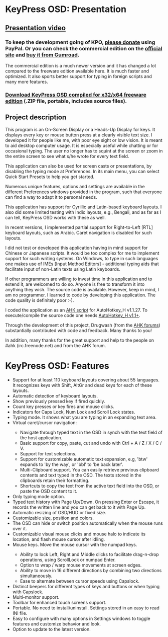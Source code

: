 <h1>KeyPress OSD: Presentation</h1>

<h2><a href="https://www.youtube.com/watch?v=LKvhqTeb9sg">Presentation video</a></h2>

<h3>To keep the development going of KPO, <a href="https://www.paypal.me/MariusSucan/15">please donate</a> using PayPal. Or you can check the commercial edition on the <a href=https://tabletpro.com/keypressosd/">official site</a> and <a href="https://gumroad.com/l/keypressosd/discount">buy it from Gumroad</a>.</h3>

<p>The commercial edition is a much newer version and it has changed a lot compared to the freeware edition available here. It is much faster and optimized. It also sports better support for typing in foreign scripts and many more features.</p>

<h3><a href="https://marius.sucan.ro/media/files/blog/ahk-scripts/keypress-osd-compiled.zip">Download KeyPress OSD compiled for x32/x64 freeware edition</a> (.ZIP file, portable, includes source files).</h3>

<h2>Project description</h2>

<p>This program is an On-Screen Display or a Heads-Up Display for keys. It displays every key or mouse button press at a clearly visible text size. I developed it for people like me, with poor eye sight or low vision. It is meant to aid desktop computer usage. It is especially useful while chatting or for occasional typing. The user no longer has to squint at the screen or zoom in the entire screen to see what s/he wrote for every text field.</p>

<p>This application can also be used for screen casts or presentations, by disabling the typing mode at Preferences. In its main menu, you can select Quick Start Presets to help you get started.</p>

<p>Numerous unique features, options and settings are available in the different Preferences windows provided in the program, such that everyone can find a way to adapt it to personal needs.</p>

<p>This application has support for Cyrillic and Latin-based keyboard layouts. I also did some limited testing with Indic  layouts, e.g., Bengali, and as far as I can tell, KeyPress OSD works with these as well.</p>

<p>In recent versions, I implemented partial support for Right-to-Left [RTL] keyboard layouts, such as Arabic. Caret navigation is disabled for such layouts.</p>

<p>I did not test or developed this application having in mind support for Chinese or Japanese scripts. It would be too complex for me to implement support for such writing systems. On Windows, to type in such languages one makes use of IMEs [Input Method Editors] - additional typing aids that facilitate input of non-Latin texts using Latin keyboards.</p>

<p>If other programmers are willing to invest time in this application and to extend it, are welcomed to do so. Anyone is free to transform it into anything they wish. The source code is available. However, keep in mind, I am no programmer. I learned to code by developing this application. The code quality is definitely poor :-).</p>

<p>I coded the application as an <a href="https://autohotkey.com/">AHK script</a> for AutoHotkey_H v1.1.27. To execute/compile the source code one needs <a href="https://hotkeyit.github.io/v2/">AutoHotkey_H v1.1+</a>.</p>
<p>Through the development of this project, Drugwash (from the <a href="https://autohotkey.com/boards/">AHK forums</a>) substantially contributed with code and feedback. Many thanks to you!</p>
<p>In addition, many thanks for the great support and help to the people on #ahk (irc.freenode.net) and from the AHK forum.</p>


<h1>KeyPress OSD: Features</h1>

<ul>
<li>Support for at least 110 keyboard layouts covering about 55 languages. It recognizes keys with Shift, AltGr and dead keys for each of these layouts.</li>
<li>Automatic detection of keyboard layouts.</li>
<li>Show previously pressed key if fired quickly.</li>
<li>Count key presses or key fires and mouse clicks.</li>
<li>Indicators for Caps Lock, Num Lock and Scroll Lock states.</li>
<li>Typing mode. It shows what you are typing in an expanding text area.</li>
<li>Virtual caret/cursor navigation: </li>
<ul>
  <li>Navigate through typed text in the OSD in synch with the text field of the host application.</li>
  <li>Basic support for copy, paste, cut and undo with Ctrl + A / Z / X / C / V.</li>
  <li>Support for text selections.</li>
  <li>Support for customizable automatic text expansion, e.g, 'btw' expands to 'by the way', or 'bbl' to 'be back later'.</li>
  <li>Multi-Clipboard support. You can easily retrieve previous clipboard contents and text typed in the OSD. The texts stored in the clipboards retain their formatting.</li>
  <li>Shortcuts to copy the text from the active text field into the OSD, or paste the OSD content to it.</li>
</ul> 

<li>Only typing mode option.</li>
<li>Typed text history with Page Up/Down. On pressing Enter or Escape, it records the written line and you can get back to it with Page Up.</li>
<li>Automatic resizing of OSD/HUD or fixed size.</li>
<li>Customizable size, position and colors.</li>
<li>The OSD can hide or switch position automatically when the mouse runs over it.</li>
<li>Customizable visual mouse clicks and mouse halo to indicate its location, and flash mouse cursor after idling.</li>
<li>Mouse keys. Move the mouse cursor with the numpad keys.</li>
<ul>
  <li>Ability to lock Left, Right and Middle clicks to facilitate drag-n-drop operations, using ScrollLock or numpad Enter.</li>
  <li>Option to wrap / warp mouse movements at screen edges.</li>
  <li>Ability to move in 16 different directions by combining two directions simultaneously.</li>
  <li>Ease to alternate between cursor speeds using Capslock.</li>
</ul>
<li>Distinct beepers for different types of keys and buttons or when typing with Capslock.</li>
<li>Multi-monitor support.</li>
<li>Toolbar for enhanced touch screens support.</li>
<li>Portable. No need to install/uninstall. Settings stored in an easy to read INI file.</li>
<li>Easy to configure with many options in Settings windows to toggle features and customize behavior and look.</li>
<li>Option to update to the latest version.</li>
</ul>
